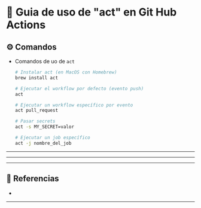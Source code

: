 # 🧪 Guia de uso de "act" en Git Hub Actions

## ⚙️ Comandos
- Comandos de uo de `act`
    ```bash
    # Instalar act (en MacOS con Homebrew)
    brew install act
    ```

    ```bash
    # Ejecutar el workflow por defecto (evento push)
    act
    ```

    ```bash
    # Ejecutar un workflow específico por evento
    act pull_request
    ```

    ```bash
    # Pasar secrets
    act -s MY_SECRET=valor
    ```


    ```bash
    # Ejecutar un job específico
    act -j nombre_del_job
    ```

---


---


---

## 🔗 Referencias
- []()

---